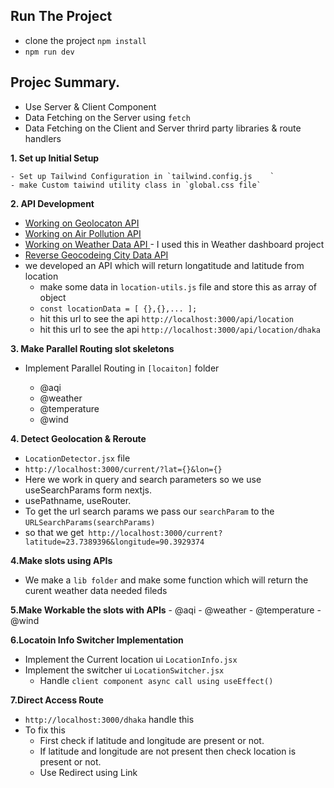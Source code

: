 ## Run The Project 
- clone the project `npm install`
- `npm run dev`


## Projec Summary.

- Use Server & Client Component
- Data Fetching on the Server using `fetch`
- Data Fetching on the Client and Server thrird party libraries & route handlers

**1. Set up Initial Setup**

    - Set up Tailwind Configuration in `tailwind.config.js    `
    - make Custom taiwind utility class in `global.css file`
    
**2. API Development**

- [Working on Geolocaton API ](https://developer.mozilla.org/en-US/docs/Web/API/Geolocation_API)
- [Working on Air Pollution API ](https://openweathermap.org/api/air-pollution)
- [Working on Weather Data API ](https://openweathermap.org/current) - I used this in Weather dashboard project
- [Reverse Geocodeing City Data API ](https://www.bigdatacloud.com/free-api/free-reverse-geocode-to-city-api#introduction)
- we developed an API which will return longatitude and latitude from location
    - make some data in `location-utils.js` file and store this as array of object
    - `const locationData = [ {},{},... ];`
    - hit this url to see the api  `http://localhost:3000/api/location`
    - hit this url to see the api  `http://localhost:3000/api/location/dhaka`
    
**3. Make Parallel Routing slot skeletons**

- Implement Parallel Routing in `[locaiton]` folder

    - @aqi
    - @weather
    - @temperature
    - @wind 

**4. Detect Geolocation & Reroute**
- `LocationDetector.jsx` file
- `http://localhost:3000/current/?lat={}&lon={}`
- Here we work in query and search parameters so we use useSearchParams form nextjs.
- usePathname, useRouter.
- To get the url search params we pass our `searchParam` to the `URLSearchParams(searchParams)` 
- so that we get` http://localhost:3000/current?latitude=23.7389396&longitude=90.3929374`


**4.Make slots using APIs**

- We make a `lib folder` and make some function which will return the curent weather data needed fileds

**5.Make Workable the slots with APIs**
    - @aqi
    - @weather
    - @temperature
    - @wind 

**6.Locatoin Info Switcher Implementation**
- Implement the Current location ui `LocationInfo.jsx`
- Implement the switcher ui `LocationSwitcher.jsx`
    - Handle `client component async call using useEffect()`


**7.Direct Access Route**

- `http://localhost:3000/dhaka` handle this
- To fix this 
    - First check if latitude and longitude are present or not.
    - If latitude and longitude are not present then check location is present or not.
    - Use Redirect using Link 